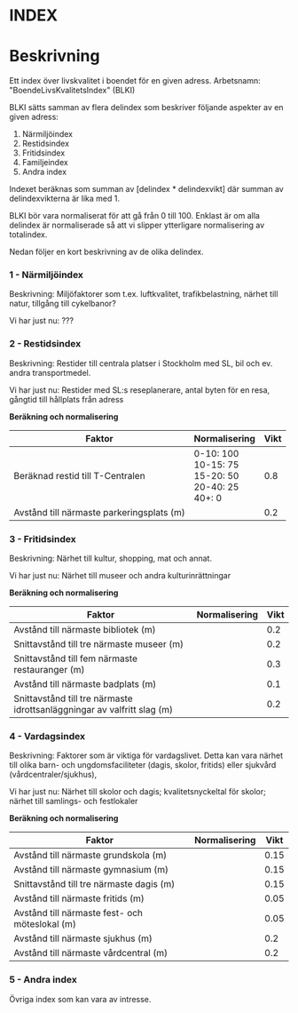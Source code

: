 INDEX
=====

Beskrivning
===========
Ett index över livskvalitet i boendet för en given adress. Arbetsnamn: "BoendeLivsKvalitetsIndex" (BLKI)

BLKI sätts samman av flera delindex som beskriver följande aspekter av en given adress:
1. Närmiljöindex
2. Restidsindex
3. Fritidsindex
4. Familjeindex
5. Andra index

Indexet beräknas som summan av [delindex * delindexvikt] där summan av delindexvikterna är lika med 1.

BLKI bör vara normaliserat för att gå från 0 till 100. Enklast är om alla delindex är normaliserade så att vi slipper ytterligare normalisering av totalindex.

Nedan följer en kort beskrivning av de olika delindex.


### 1 - Närmiljöindex
Beskrivning: Miljöfaktorer som t.ex. luftkvalitet, trafikbelastning, närhet till natur, tillgång till cykelbanor?

Vi har just nu: ???

### 2 - Restidsindex
Beskrivning: Restider till centrala platser i Stockholm med SL, bil och ev. andra transportmedel.

Vi har just nu: Restider med SL:s reseplanerare, antal byten för en resa, gångtid till hållplats från adress

**Beräkning och normalisering**

| Faktor | Normalisering | Vikt |
| ------ | ------------- | ---- |
| Beräknad restid till T-Centralen | 0-10: 100 <br> 10-15: 75 <br> 15-20: 50 <br> 20-40: 25 <br> 40+: 0 | 0.8 |
| Avstånd till närmaste parkeringsplats (m) |  | 0.2 |



### 3 - Fritidsindex
Beskrivning: Närhet till kultur, shopping, mat och annat.

Vi har just nu: Närhet till museer och andra kulturinrättningar

**Beräkning och normalisering**

| Faktor | Normalisering | Vikt |
| ------ | ------------- | ---- |
| Avstånd till närmaste bibliotek (m) |  | 0.2 |
| Snittavstånd till tre närmaste museer (m) |  | 0.2 |
| Snittavstånd till fem närmaste restauranger (m) |  | 0.3 |
| Avstånd till närmaste badplats (m) |  | 0.1 |
| Snittavstånd till tre närmaste <br> idrottsanläggningar av valfritt slag (m) |  | 0.2 |



### 4 - Vardagsindex
Beskrivning: Faktorer som är viktiga för vardagslivet. Detta kan vara närhet till olika barn- och ungdomsfaciliteter (dagis, skolor, fritids) eller sjukvård (vårdcentraler/sjukhus), 

Vi har just nu: Närhet till skolor och dagis; kvalitetsnyckeltal för skolor; närhet till samlings- och festlokaler

**Beräkning och normalisering**

| Faktor | Normalisering | Vikt |
| ------ | ------------- | ---- |
| Avstånd till närmaste grundskola (m) |  | 0.15 |
| Avstånd till närmaste gymnasium (m) |  | 0.15 |
| Snittavstånd till tre närmaste dagis (m) |  | 0.15 |
| Avstånd till närmaste fritids (m) |  | 0.05 |
| Avstånd till närmaste fest- och möteslokal (m) |  | 0.05 |
| Avstånd till närmaste sjukhus (m) |  | 0.2 |
| Avstånd till närmaste vårdcentral (m) |  | 0.2 |


### 5 - Andra index
Övriga index som kan vara av intresse.

